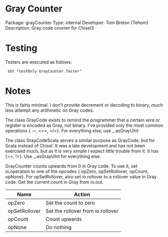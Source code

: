 # Gray Counter

Package: grayCounter
Type: internal
Developer: Tom Breton (Tehom)
Description: Gray code counter for Chisel3

# Testing

Testers are executed as follows:

``` sbt "testOnly GrayCounter.Tester"```

# Notes

This is fairly minimal.  I don't provide decrement or decoding to
binary, much less attempt any arithmetic on Gray codes.

The class GrayCode exists to remind the programmer that a certain wire
or register is encoded as Gray, not binary.  I've provided only the
most common operations { :=, ===, =/=}.  For everything else, use
_.asGrayUInt

The class GrayCodeScala serves a similar purpose as GrayCode, but for
Scala instead of Chisel.  It was a late development and has not been
exercised much, but as it is very simple I expect little trouble from
it.  It has {==, !=}.  Use _.asGrayUInt for everything else.

GrayCounter counts upwards from 0 in Gray code.  To use it, set
io.operation to one of the opcodes { opZero, opSetRollover, opCount,
opNone}.  For opSetRollover, also set io.rollover to a rollover value
in Gray code.  Get the current count in Gray from io.out.

| Name | Action | 
| --- | --- | 
| opZero | Set the count to zero | 
| opSetRollover | Set the rollover from io.rollover | 
| opCount | Count upwards | 
| opNone | Do nothing | 


